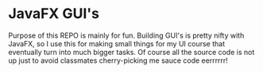 # JavaFX GUI's

Purpose of this REPO is mainly for fun. Building GUI's is pretty nifty with JavaFX, so I use this for making small things for my UI course that eventually turn into much bigger tasks. Of course all the source code is not up just to avoid classmates cherry-picking me sauce code eerrrrrr!


